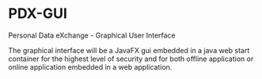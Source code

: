 # PDX-GUI
Personal Data eXchange - Graphical User Interface

The graphical interface will be a JavaFX gui embedded in a java web start container for the highest level of security and for both offline application or online application embedded in a web application.
